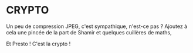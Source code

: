 # CRYPTO

Un peu de compression JPEG, c'est sympathique, n'est-ce pas ?
Ajoutez à cela une pincée de la part de Shamir et quelques cuillères de maths,

Et Presto ! C'est la crypto !
